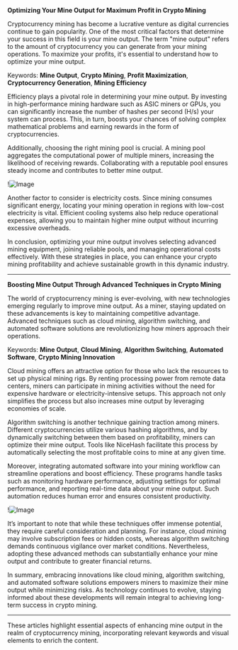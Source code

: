 **Optimizing Your Mine Output for Maximum Profit in Crypto Mining**

Cryptocurrency mining has become a lucrative venture as digital currencies continue to gain popularity. One of the most critical factors that determine your success in this field is your mine output. The term "mine output" refers to the amount of cryptocurrency you can generate from your mining operations. To maximize your profits, it's essential to understand how to optimize your mine output.

Keywords: **Mine Output**, **Crypto Mining**, **Profit Maximization**, **Cryptocurrency Generation**, **Mining Efficiency**

Efficiency plays a pivotal role in determining your mine output. By investing in high-performance mining hardware such as ASIC miners or GPUs, you can significantly increase the number of hashes per second (H/s) your system can process. This, in turn, boosts your chances of solving complex mathematical problems and earning rewards in the form of cryptocurrencies.

Additionally, choosing the right mining pool is crucial. A mining pool aggregates the computational power of multiple miners, increasing the likelihood of receiving rewards. Collaborating with a reputable pool ensures steady income and contributes to better mine output.

!![Image](https://github.com/user-attachments/assets/b6e7b7a2-655e-4d44-8baa-20c566a3cb65)

Another factor to consider is electricity costs. Since mining consumes significant energy, locating your mining operation in regions with low-cost electricity is vital. Efficient cooling systems also help reduce operational expenses, allowing you to maintain higher mine output without incurring excessive overheads.

In conclusion, optimizing your mine output involves selecting advanced mining equipment, joining reliable pools, and managing operational costs effectively. With these strategies in place, you can enhance your crypto mining profitability and achieve sustainable growth in this dynamic industry.

---

**Boosting Mine Output Through Advanced Techniques in Crypto Mining**

The world of cryptocurrency mining is ever-evolving, with new technologies emerging regularly to improve mine output. As a miner, staying updated on these advancements is key to maintaining competitive advantage. Advanced techniques such as cloud mining, algorithm switching, and automated software solutions are revolutionizing how miners approach their operations.

Keywords: **Mine Output**, **Cloud Mining**, **Algorithm Switching**, **Automated Software**, **Crypto Mining Innovation**

Cloud mining offers an attractive option for those who lack the resources to set up physical mining rigs. By renting processing power from remote data centers, miners can participate in mining activities without the need for expensive hardware or electricity-intensive setups. This approach not only simplifies the process but also increases mine output by leveraging economies of scale.

Algorithm switching is another technique gaining traction among miners. Different cryptocurrencies utilize various hashing algorithms, and by dynamically switching between them based on profitability, miners can optimize their mine output. Tools like NiceHash facilitate this process by automatically selecting the most profitable coins to mine at any given time.

Moreover, integrating automated software into your mining workflow can streamline operations and boost efficiency. These programs handle tasks such as monitoring hardware performance, adjusting settings for optimal performance, and reporting real-time data about your mine output. Such automation reduces human error and ensures consistent productivity.

!![Image](https://github.com/user-attachments/assets/b6e7b7a2-655e-4d44-8baa-20c566a3cb65)

It’s important to note that while these techniques offer immense potential, they require careful consideration and planning. For instance, cloud mining may involve subscription fees or hidden costs, whereas algorithm switching demands continuous vigilance over market conditions. Nevertheless, adopting these advanced methods can substantially enhance your mine output and contribute to greater financial returns.

In summary, embracing innovations like cloud mining, algorithm switching, and automated software solutions empowers miners to maximize their mine output while minimizing risks. As technology continues to evolve, staying informed about these developments will remain integral to achieving long-term success in crypto mining.

--- 

These articles highlight essential aspects of enhancing mine output in the realm of cryptocurrency mining, incorporating relevant keywords and visual elements to enrich the content.